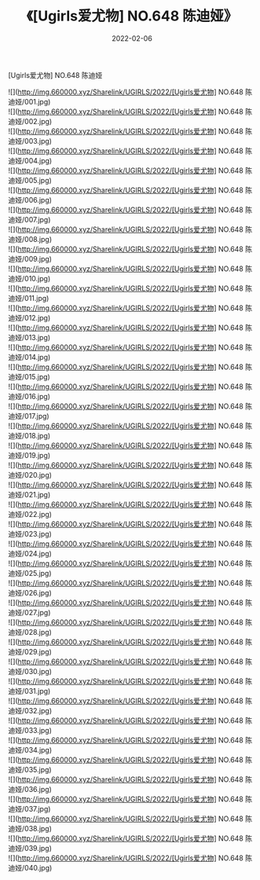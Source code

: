 ﻿---
layout: post
title:  《[Ugirls爱尤物] NO.648 陈迪娅》
date:   2022-02-06
img: http://img.660000.xyz/Sharelink/UGIRLS/2022/[Ugirls爱尤物] NO.648 陈迪娅/000.jpg
categories: [美女, 清纯, 唯美]
---

[Ugirls爱尤物] NO.648 陈迪娅

 ![](http://img.660000.xyz/Sharelink/UGIRLS/2022/[Ugirls爱尤物] NO.648 陈迪娅/001.jpg) <br>![](http://img.660000.xyz/Sharelink/UGIRLS/2022/[Ugirls爱尤物] NO.648 陈迪娅/002.jpg) <br>![](http://img.660000.xyz/Sharelink/UGIRLS/2022/[Ugirls爱尤物] NO.648 陈迪娅/003.jpg) <br>![](http://img.660000.xyz/Sharelink/UGIRLS/2022/[Ugirls爱尤物] NO.648 陈迪娅/004.jpg) <br>![](http://img.660000.xyz/Sharelink/UGIRLS/2022/[Ugirls爱尤物] NO.648 陈迪娅/005.jpg) <br>![](http://img.660000.xyz/Sharelink/UGIRLS/2022/[Ugirls爱尤物] NO.648 陈迪娅/006.jpg) <br>![](http://img.660000.xyz/Sharelink/UGIRLS/2022/[Ugirls爱尤物] NO.648 陈迪娅/007.jpg) <br>![](http://img.660000.xyz/Sharelink/UGIRLS/2022/[Ugirls爱尤物] NO.648 陈迪娅/008.jpg) <br>![](http://img.660000.xyz/Sharelink/UGIRLS/2022/[Ugirls爱尤物] NO.648 陈迪娅/009.jpg) <br>![](http://img.660000.xyz/Sharelink/UGIRLS/2022/[Ugirls爱尤物] NO.648 陈迪娅/010.jpg) <br>![](http://img.660000.xyz/Sharelink/UGIRLS/2022/[Ugirls爱尤物] NO.648 陈迪娅/011.jpg) <br>![](http://img.660000.xyz/Sharelink/UGIRLS/2022/[Ugirls爱尤物] NO.648 陈迪娅/012.jpg) <br>![](http://img.660000.xyz/Sharelink/UGIRLS/2022/[Ugirls爱尤物] NO.648 陈迪娅/013.jpg) <br>![](http://img.660000.xyz/Sharelink/UGIRLS/2022/[Ugirls爱尤物] NO.648 陈迪娅/014.jpg) <br>![](http://img.660000.xyz/Sharelink/UGIRLS/2022/[Ugirls爱尤物] NO.648 陈迪娅/015.jpg) <br>![](http://img.660000.xyz/Sharelink/UGIRLS/2022/[Ugirls爱尤物] NO.648 陈迪娅/016.jpg) <br>![](http://img.660000.xyz/Sharelink/UGIRLS/2022/[Ugirls爱尤物] NO.648 陈迪娅/017.jpg) <br>![](http://img.660000.xyz/Sharelink/UGIRLS/2022/[Ugirls爱尤物] NO.648 陈迪娅/018.jpg) <br>![](http://img.660000.xyz/Sharelink/UGIRLS/2022/[Ugirls爱尤物] NO.648 陈迪娅/019.jpg) <br>![](http://img.660000.xyz/Sharelink/UGIRLS/2022/[Ugirls爱尤物] NO.648 陈迪娅/020.jpg) <br>![](http://img.660000.xyz/Sharelink/UGIRLS/2022/[Ugirls爱尤物] NO.648 陈迪娅/021.jpg) <br>![](http://img.660000.xyz/Sharelink/UGIRLS/2022/[Ugirls爱尤物] NO.648 陈迪娅/022.jpg) <br>![](http://img.660000.xyz/Sharelink/UGIRLS/2022/[Ugirls爱尤物] NO.648 陈迪娅/023.jpg) <br>![](http://img.660000.xyz/Sharelink/UGIRLS/2022/[Ugirls爱尤物] NO.648 陈迪娅/024.jpg) <br>![](http://img.660000.xyz/Sharelink/UGIRLS/2022/[Ugirls爱尤物] NO.648 陈迪娅/025.jpg) <br>![](http://img.660000.xyz/Sharelink/UGIRLS/2022/[Ugirls爱尤物] NO.648 陈迪娅/026.jpg) <br>![](http://img.660000.xyz/Sharelink/UGIRLS/2022/[Ugirls爱尤物] NO.648 陈迪娅/027.jpg) <br>![](http://img.660000.xyz/Sharelink/UGIRLS/2022/[Ugirls爱尤物] NO.648 陈迪娅/028.jpg) <br>![](http://img.660000.xyz/Sharelink/UGIRLS/2022/[Ugirls爱尤物] NO.648 陈迪娅/029.jpg) <br>![](http://img.660000.xyz/Sharelink/UGIRLS/2022/[Ugirls爱尤物] NO.648 陈迪娅/030.jpg) <br>![](http://img.660000.xyz/Sharelink/UGIRLS/2022/[Ugirls爱尤物] NO.648 陈迪娅/031.jpg) <br>![](http://img.660000.xyz/Sharelink/UGIRLS/2022/[Ugirls爱尤物] NO.648 陈迪娅/032.jpg) <br>![](http://img.660000.xyz/Sharelink/UGIRLS/2022/[Ugirls爱尤物] NO.648 陈迪娅/033.jpg) <br>![](http://img.660000.xyz/Sharelink/UGIRLS/2022/[Ugirls爱尤物] NO.648 陈迪娅/034.jpg) <br>![](http://img.660000.xyz/Sharelink/UGIRLS/2022/[Ugirls爱尤物] NO.648 陈迪娅/035.jpg) <br>![](http://img.660000.xyz/Sharelink/UGIRLS/2022/[Ugirls爱尤物] NO.648 陈迪娅/036.jpg) <br>![](http://img.660000.xyz/Sharelink/UGIRLS/2022/[Ugirls爱尤物] NO.648 陈迪娅/037.jpg) <br>![](http://img.660000.xyz/Sharelink/UGIRLS/2022/[Ugirls爱尤物] NO.648 陈迪娅/038.jpg) <br>![](http://img.660000.xyz/Sharelink/UGIRLS/2022/[Ugirls爱尤物] NO.648 陈迪娅/039.jpg) <br>![](http://img.660000.xyz/Sharelink/UGIRLS/2022/[Ugirls爱尤物] NO.648 陈迪娅/040.jpg) <br>